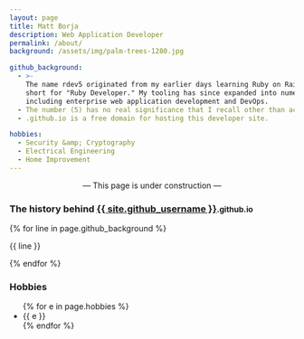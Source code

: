```yaml
---
layout: page
title: Matt Borja
description: Web Application Developer
permalink: /about/
background: /assets/img/palm-trees-1280.jpg

github_background:
  - >-
    The name rdev5 originated from my earlier days learning Ruby on Rails; it is
    short for "Ruby Developer." My tooling has since expanded into numerous other areas,
    including enterprise web application development and DevOps.
  - The number (5) has no real significance that I recall other than achieving uniqueness.
  - .github.io is a free domain for hosting this developer site.

hobbies:
  - Security &amp; Cryptography
  - Electrical Engineering
  - Home Improvement
---
```

<p style="text-align: center;">&mdash; This page is under construction &mdash;</p>
<h3>The history behind <ins>{{ site.github_username }}</ins><small class="text-muted">.github.io</small></h3>

{% for line in page.github_background %}
  <p>{{ line }}</p>
{% endfor %}

<h3>Hobbies</h3>
<ul>
  {% for e in page.hobbies %}
    <li>{{ e }}</li>
  {% endfor %}
</ul>